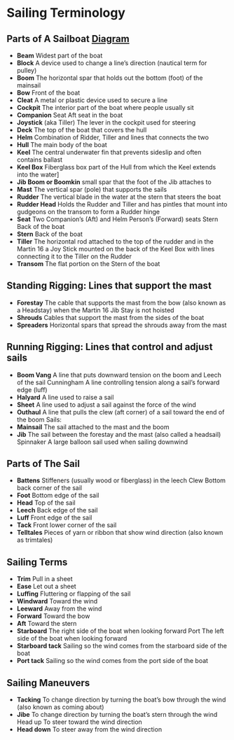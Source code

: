 # Sailing Terminology

## Parts of A Sailboat [Diagram](parts_of_a_boat.md)

- **Beam** Widest part of the boat
- **Block** A device used to change a line’s direction (nautical term for pulley)
- **Boom** The horizontal spar that holds out the bottom (foot) of the mainsail
- **Bow** Front of the boat
- **Cleat** A metal or plastic device used to secure a line
- **Cockpit** The interior part of the boat where people usually sit
- **Companion** Seat Aft seat in the boat
- **Joystick** (aka Tiller) The lever in the cockpit used for steering
- **Deck** The top of the boat that covers the hull
- **Helm** Combination of Ridder, Tiller and lines that connects the two
- **Hull** The main body of the boat
- **Keel** The central underwater fin that prevents sideslip and often contains ballast
- **Keel Box** Fiberglass box part of the Hull from which the Keel extends into the water]
- **Jib Boom or Boomkin** small spar that the foot of the Jib attaches to
- **Mast** The vertical spar (pole) that supports the sails
- **Rudder** The vertical blade in the water at the stern that steers the boat
- **Rudder Head** Holds the Rudder and Tiller and has pintles that mount into gudgeons on the transom to form a Rudder hinge
- **Seat** Two Companion’s (Aft) and Helm Person’s (Forward) seats Stern Back of the boat
- **Stern** Back of the boat
- **Tiller** The horizontal rod attached to the top of the rudder and in the Martin 16 a Joy Stick mounted on the back of the Keel Box with lines connecting it to the Tiller on the Rudder
- **Transom** The flat portion on the Stern of the boat

## Standing Rigging: Lines that support the mast

- **Forestay** The cable that supports the mast from the bow (also known as a Headstay) when the Martin 16 Jib Stay is not hoisted
- **Shrouds** Cables that support the mast from the sides of the boat
- **Spreaders** Horizontal spars that spread the shrouds away from the mast

## Running Rigging: Lines that control and adjust sails

- **Boom Vang** A line that puts downward tension on the boom and Leech of the sail Cunningham A line controlling tension along a sail’s forward edge (luff)
- **Halyard** A line used to raise a sail
- **Sheet** A line used to adjust a sail against the force of the wind
- **Outhaul** A line that pulls the clew (aft corner) of a sail toward the end of the boom Sails:
- **Mainsail** The sail attached to the mast and the boom
- **Jib** The sail between the forestay and the mast (also called a headsail) Spinnaker A large balloon sail used when sailing downwind

## Parts of The Sail

- **Battens** Stiffeners (usually wood or fiberglass) in the leech Clew Bottom back corner of the sail
- **Foot** Bottom edge of the sail
- **Head** Top of the sail
- **Leech** Back edge of the sail
- **Luff** Front edge of the sail
- **Tack** Front lower corner of the sail
- **Telltales** Pieces of yarn or ribbon that show wind direction (also known as trimtales)

## Sailing Terms

- **Trim** Pull in a sheet
- **Ease** Let out a sheet
- **Luffing** Fluttering or flapping of the sail
- **Windward** Toward the wind
- **Leeward** Away from the wind
- **Forward** Toward the bow
- **Aft** Toward the stern
- **Starboard** The right side of the boat when looking forward Port The left side of the boat when looking forward
- **Starboard tack** Sailing so the wind comes from the starboard side of the boat
- **Port tack** Sailing so the wind comes from the port side of the boat

## Sailing Maneuvers

- **Tacking** To change direction by turning the boat’s bow through the wind (also known as coming about)
- **Jibe** To change direction by turning the boat’s stern through the wind Head up To steer toward the wind direction
- **Head down** To steer away from the wind direction
